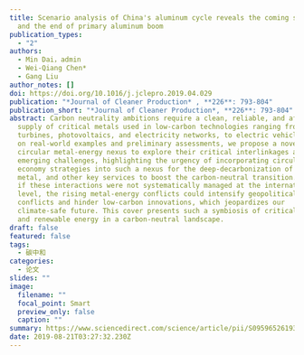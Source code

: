 ```yaml
---
title: Scenario analysis of China's aluminum cycle reveals the coming scrap age
  and the end of primary aluminum boom
publication_types:
  - "2"
authors:
  - Min Dai，admin
  - Wei-Qiang Chen*
  - Gang Liu
author_notes: []
doi: https://doi.org/10.1016/j.jclepro.2019.04.029
publication: "*Journal of Cleaner Production* , **226**: 793-804"
publication_short: "*Journal of Cleaner Production*, **226**: 793-804"
abstract: Carbon neutrality ambitions require a clean, reliable, and affordable
  supply of critical metals used in low-carbon technologies ranging from wind
  turbines, photovoltaics, and electricity networks, to electric vehicles. Based
  on real-world examples and preliminary assessments, we propose a novel
  circular metal-energy nexus to explore their critical interlinkages and
  emerging challenges, highlighting the urgency of incorporating circular
  economy strategies into such a nexus for the deep-decarbonization of energy,
  metal, and other key services to boost the carbon-neutral transition. However,
  if these interactions were not systematically managed at the international
  level, the rising metal-energy conflicts could intensify geopolitical
  conflicts and hinder low-carbon innovations, which jeopardizes our
  climate-safe future. This cover presents such a symbiosis of critical metals
  and renewable energy in a carbon-neutral landscape.
draft: false
featured: false
tags:
  - 碳中和
categories:
  - 论文
slides: ""
image:
  filename: ""
  focal_point: Smart
  preview_only: false
  caption: ""
summary: https://www.sciencedirect.com/science/article/pii/S0959652619310996
date: 2019-08-21T03:27:32.230Z
---
```


